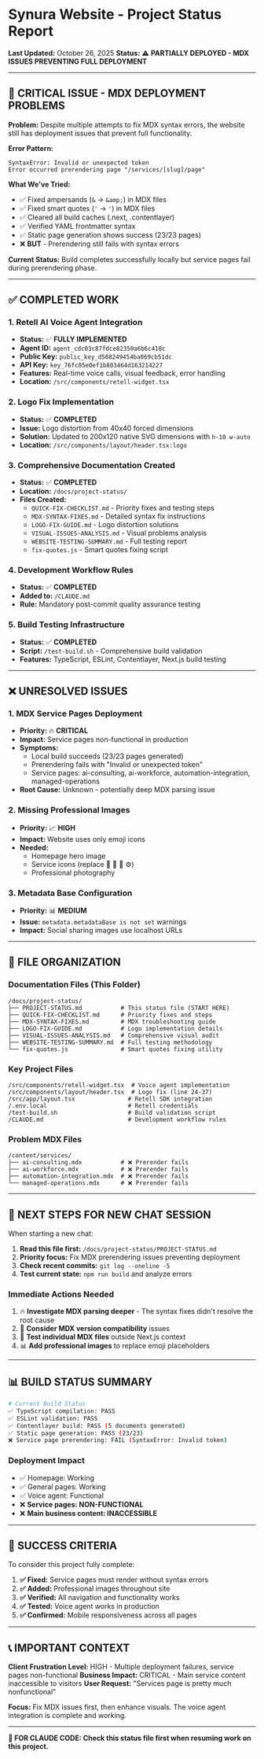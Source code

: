 # Synura Website - Project Status Report

**Last Updated:** October 26, 2025
**Status:** ⚠️ **PARTIALLY DEPLOYED - MDX ISSUES PREVENTING FULL DEPLOYMENT**

---

## 🚨 CRITICAL ISSUE - MDX DEPLOYMENT PROBLEMS

**Problem:** Despite multiple attempts to fix MDX syntax errors, the website still has deployment issues that prevent full functionality.

**Error Pattern:**
```
SyntaxError: Invalid or unexpected token
Error occurred prerendering page "/services/[slug]/page"
```

**What We've Tried:**
- ✅ Fixed ampersands (`&` → `&amp;`) in MDX files
- ✅ Fixed smart quotes (`'` → `'`) in MDX files
- ✅ Cleared all build caches (.next, .contentlayer)
- ✅ Verified YAML frontmatter syntax
- ✅ Static page generation shows success (23/23 pages)
- ❌ **BUT** - Prerendering still fails with syntax errors

**Current Status:** Build completes successfully locally but service pages fail during prerendering phase.

---

## ✅ COMPLETED WORK

### 1. Retell AI Voice Agent Integration
- **Status:** ✅ **FULLY IMPLEMENTED**
- **Agent ID:** `agent_cdc03c87fdce82350a6b6c418c`
- **Public Key:** `public_key_d508249454ba069cb51dc`
- **API Key:** `key_76fc05e0ef1b803464d163214227`
- **Features:** Real-time voice calls, visual feedback, error handling
- **Location:** `/src/components/retell-widget.tsx`

### 2. Logo Fix Implementation
- **Status:** ✅ **COMPLETED**
- **Issue:** Logo distortion from 40x40 forced dimensions
- **Solution:** Updated to 200x120 native SVG dimensions with `h-10 w-auto`
- **Location:** `/src/components/layout/header.tsx:logo`

### 3. Comprehensive Documentation Created
- **Status:** ✅ **COMPLETED**
- **Location:** `/docs/project-status/`
- **Files Created:**
  - `QUICK-FIX-CHECKLIST.md` - Priority fixes and testing steps
  - `MDX-SYNTAX-FIXES.md` - Detailed syntax fix instructions
  - `LOGO-FIX-GUIDE.md` - Logo distortion solutions
  - `VISUAL-ISSUES-ANALYSIS.md` - Visual problems analysis
  - `WEBSITE-TESTING-SUMMARY.md` - Full testing report
  - `fix-quotes.js` - Smart quotes fixing script

### 4. Development Workflow Rules
- **Status:** ✅ **COMPLETED**
- **Added to:** `/CLAUDE.md`
- **Rule:** Mandatory post-commit quality assurance testing

### 5. Build Testing Infrastructure
- **Status:** ✅ **COMPLETED**
- **Script:** `/test-build.sh` - Comprehensive build validation
- **Features:** TypeScript, ESLint, Contentlayer, Next.js build testing

---

## ❌ UNRESOLVED ISSUES

### 1. MDX Service Pages Deployment
- **Priority:** 🔥 **CRITICAL**
- **Impact:** Service pages non-functional in production
- **Symptoms:**
  - Local build succeeds (23/23 pages generated)
  - Prerendering fails with "Invalid or unexpected token"
  - Service pages: ai-consulting, ai-workforce, automation-integration, managed-operations
- **Root Cause:** Unknown - potentially deep MDX parsing issue

### 2. Missing Professional Images
- **Priority:** 📈 **HIGH**
- **Impact:** Website uses only emoji icons
- **Needed:**
  - Homepage hero image
  - Service icons (replace 🤖 🔄 🎯 ⚙️)
  - Professional photography

### 3. Metadata Base Configuration
- **Priority:** 📊 **MEDIUM**
- **Issue:** `metadata.metadataBase is not set` warnings
- **Impact:** Social sharing images use localhost URLs

---

## 📁 FILE ORGANIZATION

### Documentation Files (This Folder)
```
/docs/project-status/
├── PROJECT-STATUS.md           # This status file (START HERE)
├── QUICK-FIX-CHECKLIST.md      # Priority fixes and steps
├── MDX-SYNTAX-FIXES.md         # MDX troubleshooting guide
├── LOGO-FIX-GUIDE.md           # Logo implementation details
├── VISUAL-ISSUES-ANALYSIS.md   # Comprehensive visual audit
├── WEBSITE-TESTING-SUMMARY.md  # Full testing methodology
└── fix-quotes.js               # Smart quotes fixing utility
```

### Key Project Files
```
/src/components/retell-widget.tsx  # Voice agent implementation
/src/components/layout/header.tsx  # Logo fix (line 24-37)
/src/app/layout.tsx               # Retell SDK integration
/.env.local                       # Retell credentials
/test-build.sh                    # Build validation script
/CLAUDE.md                        # Development workflow rules
```

### Problem MDX Files
```
/content/services/
├── ai-consulting.mdx           # ❌ Prerender fails
├── ai-workforce.mdx            # ❌ Prerender fails
├── automation-integration.mdx  # ❌ Prerender fails
└── managed-operations.mdx      # ❌ Prerender fails
```

---

## 🔄 NEXT STEPS FOR NEW CHAT SESSION

When starting a new chat:

1. **Read this file first:** `/docs/project-status/PROJECT-STATUS.md`
2. **Priority focus:** Fix MDX prerendering issues preventing deployment
3. **Check recent commits:** `git log --oneline -5`
4. **Test current state:** `npm run build` and analyze errors

### Immediate Actions Needed
1. 🔥 **Investigate MDX parsing deeper** - The syntax fixes didn't resolve the root cause
2. 🔧 **Consider MDX version compatibility** issues
3. 🧪 **Test individual MDX files** outside Next.js context
4. 📊 **Add professional images** to replace emoji placeholders

---

## 📊 BUILD STATUS SUMMARY

```bash
# Current Build Status
✅ TypeScript compilation: PASS
✅ ESLint validation: PASS
✅ Contentlayer build: PASS (5 documents generated)
✅ Static page generation: PASS (23/23)
❌ Service page prerendering: FAIL (SyntaxError: Invalid token)
```

### Deployment Impact
- ✅ Homepage: Working
- ✅ General pages: Working
- ✅ Voice agent: Functional
- ❌ **Service pages: NON-FUNCTIONAL**
- ❌ **Main business content: INACCESSIBLE**

---

## 🎯 SUCCESS CRITERIA

To consider this project fully complete:

1. **✅ Fixed:** Service pages must render without syntax errors
2. **✅ Added:** Professional images throughout site
3. **✅ Verified:** All navigation and functionality works
4. **✅ Tested:** Voice agent works in production
5. **✅ Confirmed:** Mobile responsiveness across all pages

---

## 📞 IMPORTANT CONTEXT

**Client Frustration Level:** HIGH - Multiple deployment failures, service pages non-functional
**Business Impact:** CRITICAL - Main service content inaccessible to visitors
**User Request:** "Services page is pretty much nonfunctional"

**Focus:** Fix MDX issues first, then enhance visuals. The voice agent integration is complete and working.

---

**🚨 FOR CLAUDE CODE: Check this status file first when resuming work on this project.**